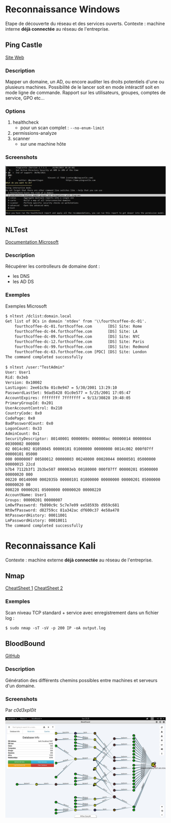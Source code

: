 # Reconnaissance Windows
Etape de découverte du réseau et des services ouverts.
Contexte : machine interne **déjà connectée** au réseau de l'entreprise.

## Ping Castle
[Site Web](https://www.pingcastle.com/)

### Description
Mapper un domaine, un AD, ou encore auditer les droits potentiels d'une ou plusieurs machines.
Possibilité de le lancer soit en mode intéractif soit en mode ligne de commande.
Rapport sur les utilisateurs, groupes, comptes de service, GPO etc...

### Options
1. healthcheck
    * pour un scan complet : ```--no-enum-limit```
2. permissions-analyze
3. scanner
    * sur une machine hôte

### Screenshots
![PingCastle](screenshots/pingcastle.png)

## NLTest
[Documentation Microsoft](https://docs.microsoft.com/en-us/previous-versions/windows/it-pro/windows-server-2012-R2-and-2012/cc731935(v=ws.11))

### Description
Récupérer les controlleurs de domaine dont :
   * les DNS
   * les AD DS

### Exemples
Exemples Microsoft
```
$ nltest /dclist:domain.local
Get list of DCs in domain 'ntdev' from '\\fourthcoffee-dc-01'.
    fourthcoffee-dc-01.forthcoffee.com       [DS] Site: Rome
    fourthcoffee-dc-04.forthcoffee.com       [DS] Site: LA
    fourthcoffee-dc-09.forthcoffee.com       [DS] Site: NYC
    fourthcoffee-dc-12.forthcoffee.com       [DS] Site: Paris
    fourthcoffee-dc-99.forthcoffee.com       [DS] Site: Redmond
    fourthcoffee-dc-63.forthcoffee.com [PDC] [DS] Site: London
The command completed successfully

$ nltest /user:"TestAdmin"
User: User1
Rid: 0x3eb
Version: 0x10002
LastLogon: 2ee61c9a 01c0e947 = 5/30/2001 13:29:10
PasswordLastSet: 9dad5428 01c0e577 = 5/25/2001 17:05:47
AccountExpires: ffffffff 7fffffff = 9/13/30828 19:48:05
PrimaryGroupId: 0x201
UserAccountControl: 0x210
CountryCode: 0x0
CodePage: 0x0
BadPasswordCount: 0x0
LogonCount: 0x33
AdminCount: 0x1
SecurityDescriptor: 80140001 0000009c 000000ac 00000014 00000044 00300002 000000
02 0014c002 01050045 00000101 01000000 00000000 0014c002 000f07ff 00000101 05000
000 00000007 00580012 00000003 00240000 00020044 00000501 05000000 00000015 22cd
b7b4 7112b3f1 2b3be507 000003eb 00180000 000f07ff 00000201 05000000 00000020 000
00220 00140000 0002035b 00000101 01000000 00000000 00000201 05000000 00000020 00
000220 00000201 05000000 00000020 00000220
AccountName: User1
Groups: 00000201 00000007
LmOwfPassword: fb890c9c 5c7e7e09 ee58593b d959c681
NtOwfPassword: d82759cc 81a342ac df600c37 4e58a478
NtPasswordHistory: 00011001
LmPasswordHistory: 00010011
The command completed successfully
```

# Reconnaissance Kali
Contexte : machine externe **déjà connectée** au réseau de l'entreprise.

## Nmap
[CheatSheet 1](https://percussiveelbow.github.io/nmap-cheatsheet/)
[CheatSheet 2](https://gist.github.com/ddubson/45d9ed28ba2cbd18ecfff893c9c50534)

### Exemples
Scan niveau TCP standard + service avec enregistrement dans un fichier log :
```
$ sudo nmap -sT -sV -p 200 IP -oA output.log
```

## BloodBound
[GitHub](https://github.com/BloodHoundAD/Bloodhound/wiki)

### Description
Génération des différents chemins possibles entre machines et serveurs d'un domaine.

### Screenshots
Par *c0d3xpl0it*

![BloundHound](screenshots/bloodhound.jpg)
